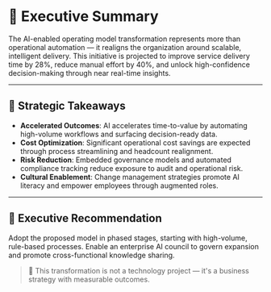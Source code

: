 # 🧭 Executive Summary

The AI-enabled operating model transformation represents more than operational automation — it realigns the organization around scalable, intelligent delivery. This initiative is projected to improve service delivery time by 28%, reduce manual effort by 40%, and unlock high-confidence decision-making through near real-time insights.

---

## 🔑 Strategic Takeaways

- **Accelerated Outcomes**: AI accelerates time-to-value by automating high-volume workflows and surfacing decision-ready data.
- **Cost Optimization**: Significant operational cost savings are expected through process streamlining and headcount realignment.
- **Risk Reduction**: Embedded governance models and automated compliance tracking reduce exposure to audit and operational risk.
- **Cultural Enablement**: Change management strategies promote AI literacy and empower employees through augmented roles.

---

## 📣 Executive Recommendation

Adopt the proposed model in phased stages, starting with high-volume, rule-based processes. Enable an enterprise AI council to govern expansion and promote cross-functional knowledge sharing.

> 📌 This transformation is not a technology project — it's a business strategy with measurable outcomes.
